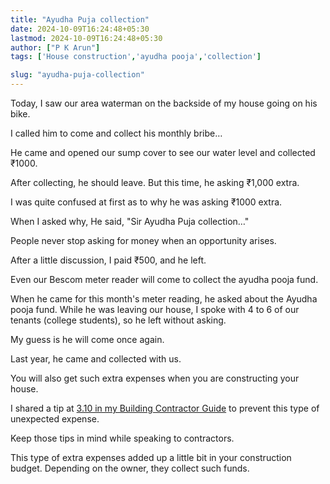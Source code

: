 ```yaml
---
title: "Ayudha Puja collection"
date: 2024-10-09T16:24:48+05:30
lastmod: 2024-10-09T16:24:48+05:30
author: ["P K Arun"]
tags: ['House construction','ayudha pooja','collection']

slug: "ayudha-puja-collection"
---
```


Today, I saw our area waterman on the backside of my house going on his bike.

I called him to come and collect his monthly bribe…

He came and opened our sump cover to see our water level and collected ₹1000.

After collecting, he should leave. But this time, he asking ₹1,000 extra.

I was quite confused at first as to why he was asking ₹1000 extra.

When I asked why, He said, "Sir Ayudha Puja collection…"

People never stop asking for money when an opportunity arises.

After a little discussion, I paid ₹500, and he left.

Even our Bescom meter reader will come to collect the ayudha pooja fund.

When he came for this month's meter reading, he asked about the Ayudha pooja fund. While he was leaving our house, I spoke with 4 to 6 of our tenants (college students), so he left without asking.

My guess is he will come once again.

Last year, he came and collected with us.

You will also get such extra expenses when you are constructing your house.

I shared a tip at [3.10 in my Building Contractor Guide](https://houseconstructionguide.com/building-contractor-guide/) to prevent this type of unexpected expense.

Keep those tips in mind while speaking to contractors.

This type of extra expenses added up a little bit in your construction budget. Depending on the owner, they collect such funds.
